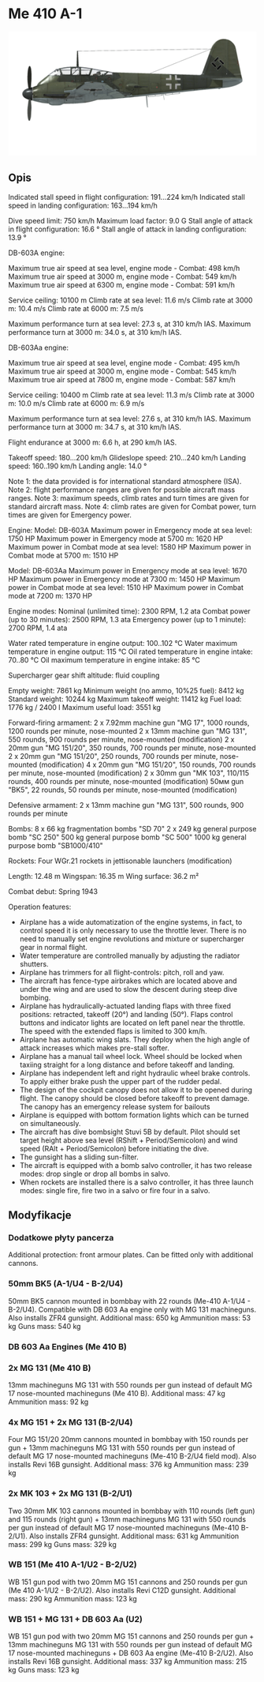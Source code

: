 # Me 410 A-1

![me410a1](../images/me410a1.png)

## Opis

Indicated stall speed in flight configuration: 191...224 km/h
Indicated stall speed in landing configuration: 163...194 km/h

Dive speed limit: 750 km/h
Maximum load factor: 9.0 G
Stall angle of attack in flight configuration: 16.6 °
Stall angle of attack in landing configuration: 13.9 °

DB-603A engine:

Maximum true air speed at sea level, engine mode - Combat: 498 km/h
Maximum true air speed at 3000 m, engine mode - Combat: 549 km/h
Maximum true air speed at 6300 m, engine mode - Combat: 591 km/h

Service ceiling: 10100 m
Climb rate at sea level: 11.6 m/s
Climb rate at 3000 m: 10.4 m/s
Climb rate at 6000 m: 7.5 m/s

Maximum performance turn at sea level: 27.3 s, at 310 km/h IAS.
Maximum performance turn at 3000 m: 34.0 s, at 310 km/h IAS.

DB-603Aa engine:

Maximum true air speed at sea level, engine mode - Combat: 495 km/h
Maximum true air speed at 3000 m, engine mode - Combat: 545 km/h
Maximum true air speed at 7800 m, engine mode - Combat: 587 km/h

Service ceiling: 10400 m
Climb rate at sea level: 11.3 m/s
Climb rate at 3000 m: 10.0 m/s
Climb rate at 6000 m: 6.9 m/s

Maximum performance turn at sea level: 27.6 s, at 310 km/h IAS.
Maximum performance turn at 3000 m: 34.7 s, at 310 km/h IAS.

Flight endurance at 3000 m: 6.6 h, at 290 km/h IAS.

Takeoff speed: 180...200 km/h
Glideslope speed: 210...240 km/h
Landing speed: 160..190 km/h
Landing angle: 14.0 °

Note 1: the data provided is for international standard atmosphere (ISA).
Note 2: flight performance ranges are given for possible aircraft mass ranges.
Note 3: maximum speeds, climb rates and turn times are given for standard aircraft mass.
Note 4: climb rates are given for Combat power, turn times are given for Emergency power.

Engine:
Model: DB-603A
Maximum power in Emergency mode at sea level: 1750 HP
Maximum power in Emergency mode at 5700 m: 1620 HP
Maximum power in Combat mode at sea level: 1580 HP
Maximum power in Combat mode at 5700 m: 1510 HP

Model: DB-603Aa
Maximum power in Emergency mode at sea level: 1670 HP
Maximum power in Emergency mode at 7300 m: 1450 HP
Maximum power in Combat mode at sea level: 1510 HP
Maximum power in Combat mode at 7200 m: 1370 HP

Engine modes:
Nominal (unlimited time): 2300 RPM, 1.2 ata
Combat power (up to 30 minutes): 2500 RPM, 1.3 ata
Emergency power (up to 1 minute): 2700 RPM, 1.4 ata

Water rated temperature in engine output: 100..102 °C
Water maximum temperature in engine output: 115 °C
Oil rated temperature in engine intake: 70..80 °C
Oil maximum temperature in engine intake: 85 °C

Supercharger gear shift altitude: fluid coupling 

Empty weight: 7861 kg
Minimum weight (no ammo, 10%25 fuel): 8412 kg
Standard weight: 10244 kg
Maximum takeoff weight: 11412 kg
Fuel load: 1776 kg / 2400 l
Maximum useful load: 3551 kg

Forward-firing armament:
2 x 7.92mm machine gun "MG 17", 1000 rounds, 1200 rounds per minute, nose-mounted
2 x 13mm machine gun "MG 131", 550 rounds, 900 rounds per minute, nose-mounted (modification)
2 x 20mm gun "MG 151/20", 350 rounds, 700 rounds per minute, nose-mounted
2 x 20mm gun "MG 151/20", 250 rounds, 700 rounds per minute, nose-mounted (modification)
4 x 20mm gun "MG 151/20", 150 rounds, 700 rounds per minute, nose-mounted (modification)
2 x 30mm gun "MK 103", 110/115 rounds, 400 rounds per minute, nose-mounted (modification)
50мм gun "BK5", 22 rounds, 50 rounds per minute, nose-mounted (modification)

Defensive armament:
2 x 13mm machine gun "MG 131", 500 rounds, 900 rounds per minute

Bombs:
8 x 66 kg fragmentation bombs "SD 70"
2 x 249 kg general purpose bomb "SC 250"
500 kg general purpose bomb "SC 500"
1000 kg general purpose bomb "SB1000/410"

Rockets:
Four WGr.21 rockets in jettisonable launchers (modification)

Length: 12.48 m
Wingspan: 16.35 m
Wing surface: 36.2 m²

Combat debut: Spring 1943

Operation features:
- Airplane has a wide automatization of the engine systems, in fact, to control speed it is only necessary to use the throttle lever. There is no need to manually set engine revolutions and mixture or supercharger gear in normal flight.
- Water temperature are controlled manually by adjusting the radiator shutters.
- Airplane has trimmers for all flight-controls: pitch, roll and yaw.
- The aircraft has fence-type airbrakes which are located above and under the wing and are used to slow the descent during steep dive bombing.
- Airplane has hydraulically-actuated landing flaps with three fixed positions: retracted, takeoff (20°) and landing (50°). Flaps control buttons and indicator lights are located on left panel near the throttle. The speed with the extended flaps is limited to 300 km/h.
- Airplane has automatic wing slats. They deploy when the high angle of attack increases which makes pre-stall softer.
- Airplane has a manual tail wheel lock. Wheel should be locked when taxiing straight for a long distance and before takeoff and landing.
- Airplane has independent left and right hydraulic wheel brake controls. To apply either brake push the upper part of the rudder pedal.
- The design of the cockpit canopy does not allow it to be opened during flight. The canopy should be closed before takeoff to prevent damage. The canopy has an emergency release system for bailouts
- Airplane is equipped with bottom formation lights which can be turned on simultaneously.
- The aircraft has dive bombsight Stuvi 5B by default. Pilot should set target height above sea level (RShift + Period/Semicolon) and wind speed (RAlt + Period/Semicolon) before initiating the dive.
- The gunsight has a sliding sun-filter.
- The aircraft is equipped with a bomb salvo controller, it has two release modes: drop single or drop all bombs in salvo.
- When rockets are installed there is a salvo controller, it has three launch modes: single fire, fire two in a salvo or fire four in a salvo.

## Modyfikacje


### Dodatkowe płyty pancerza

Additional protection: front armour plates. Can be fitted only with additional cannons.


### 50mm BK5 (A-1/U4 - B-2/U4)

50mm BK5 cannon mounted in bombbay with 22 rounds (Me-410 A-1/U4 - B-2/U4). Compatible with DB 603 Aa engine only with MG 131 machineguns.
Also installs ZFR4 gunsight.
Additional mass: 650 kg
Ammunition mass: 53 kg
Guns mass: 540 kg


### DB 603 Aa Engines (Me 410 B)


### 2x MG 131 (Me 410 B)

13mm machineguns MG 131 with 550 rounds per gun instead of default MG 17 nose-mounted machineguns (Me 410 B).
Additional mass: 47 kg
Ammunition mass: 92 kg


### 4x MG 151 + 2x MG 131 (B-2/U4)

Four MG 151/20 20mm cannons mounted in bombbay with 150 rounds per gun + 13mm machineguns MG 131 with 550 rounds per gun instead of default MG 17 nose-mounted machineguns (Me-410 B-2/U4 field mod).
Also installs Revi 16B gunsight.
Additional mass: 376 kg
Ammunition mass: 239 kg


### 2x MK 103 + 2x MG 131 (B-2/U1)

Two 30mm MK 103 cannons mounted in bombbay with 110 rounds (left gun) and 115 rounds (right gun) + 13mm machineguns MG 131 with 550 rounds per gun instead of default MG 17 nose-mounted machineguns (Me-410 B-2/U1).
Also installs ZFR4 gunsight.
Additional mass: 631 kg
Ammunition mass: 299 kg
Guns mass: 329 kg


### WB 151 (Me 410 A-1/U2 - B-2/U2)

WB 151 gun pod with two 20mm MG 151 cannons and 250 rounds per gun (Me 410 A-1/U2 - B-2/U2).
Also installs Revi C12D gunsight.
Additional mass: 290 kg
Ammunition mass: 123 kg


### WB 151 + MG 131 + DB 603 Aa (U2)

WB 151 gun pod with two 20mm MG 151 cannons and 250 rounds per gun + 13mm machineguns MG 131 with 550 rounds per gun instead of default MG 17 nose-mounted machineguns + DB 603 Aa engine (Me-410 B-2/U2).
Also installs Revi 16B gunsight.
Additional mass: 337 kg
Ammunition mass: 215 kg
Guns mass: 123 kg